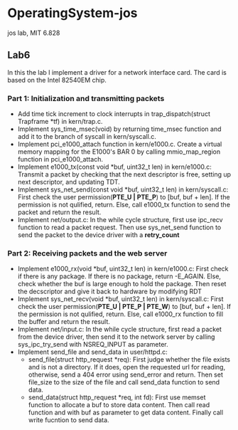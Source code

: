# OperatingSystem-jos
 jos lab, MIT 6.828
## Lab6
In this the lab I implement a driver for a network interface card. The card is based on the Intel 82540EM chip.
### Part 1: Initialization and transmitting packets
- Add time tick increment to clock interrupts in trap_dispatch(struct Trapframe *tf) in kern/trap.c.
- Implement sys_time_msec(void) by returning time_msec function and add it to the branch of syscall in kern/syscall.c.
- Implement pci_e1000_attach function in kern/e1000.c. Create a virtual memory mapping for the E1000's BAR 0 by calling mmio_map_region function in pci_e1000_attach.
- Implement e1000_tx(const void *buf, uint32_t len) in kern/e1000.c: Transmit a packet by checking that the next descriptor is free, setting up next descriptor, and updating TDT.
- Implement sys_net_send(const void *buf, uint32_t len) in kern/syscall.c: First check the user permission(**PTE_U | PTE_P**) to [buf, buf + len]. If the permission is not qulified, return. Else, call e1000_tx function to send the packet and return the result.
- Implement net/output.c: In the while cycle structure, first use ipc_recv function to read a packet request. Then use sys_net_send function to send the packet to the device driver with a **retry_count**
### Part 2: Receiving packets and the web server
- Implement e1000_rx(void *buf, uint32_t len) in kern/e1000.c: First check if there is any package. If there is no package, return -E_AGAIN. Else, check whether the buf is large enough to hold the package. Then reset the decscriptor and give it back to hardware by modifying RDT
- Implement sys_net_recv(void *buf, uint32_t len) in kern/syscall.c: First check the user permission(**PTE_U | PTE_P | PTE_W**) to [buf, buf + len]. If the permission is not qulified, return. Else, call e1000_rx function to fill the buffer and return the result.
- Implement net/input.c: In the while cycle structure, first read a packet from the device driver, then send it to the network server by calling sys_ipc_try_send with NSREQ_INPUT as parameter.
- Implement send_file and send_data in user/httpd.c:
  - send_file(struct http_request *req): First judge whether the file exists and is not a directory. If it does, open the requested url for reading, otherwise, send a 404 error using send_error and return. Then set file_size to the size of the file and call send_data function to send data.
  - send_data(struct http_request *req, int fd): First use memset function to allocate a buf to store data content. Then call read function and with buf as parameter to get data content. Finally call write fucntion to send data.
